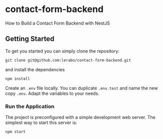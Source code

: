 # contact-form-backend
How to Build a Contact Form Backend with NestJS

## Getting Started

To get you started you can simply clone the repository:

```
git clone git@github.com:lerabo/contact-form-backend.git
```

and install the dependencies

```
npm install
```

Create an `.env` file locally. You can duplicate `.env.test` and name the new copy `.env`. Adapt the variables to your needs.

### Run the Application

The project is preconfigured with a simple development web server. The simplest way to start this server is:
```
npm start